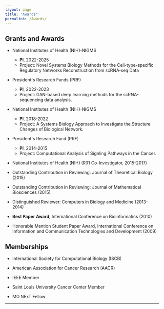 ```yaml
---
layout: page
title: "Awards"
permalink: /Awards/
---
```


## Grants and Awards ##
	
- National Institutes of Health (NIH)-NIGMS
  - <b>PI</b>, 2022-2025
  - Project: Novel Systems Biology Methods for the Cell-type-specific Regulatory Networks Reconstruction from 
scRNA-seq Data

- President's Research Funds (PRF)
  - <b>PI</b>, 2022-2023
  - Project: GAN-based deep learning methods for the scRNA-sequencing data analysis.

- National Institutes of Health (NIH)-NIGMS
  - <b>PI</b>, 2018-2022
  - Project: A Systems Biology Approach to Investigate the Structure Changes of Biological Network.

- President's Research Fund (PRF)
  - <b>PI</b>, 2014-2015
  - Project: Computational Analysis of Signling Pathways in the Cancer.


- National Institutes of Health (NIH) (R01 Co-Investigator, 2015-2017)

- Outstanding Contribution in Reviewing: Journal of Theoretical Biology (2015)

- Outstanding Contribution in Reviewing: Journal of Mathematical Biosciences (2015)

- Distinguished Reviewer: Computers in Biology and Medicine (2013-2014)

- <b>Best Paper Award</b>,  <a style="text-decoration:none" href="http://incob.apbionet.org/incob10">
International Conference on Bioinformatics</a> (2010) 


- Honorable Mention Student Paper Award, International Conference on Information and Communication Technologies and Development (2009)


##  Memberships ##
       
- International Society for Computational Biology (ISCB)

- American Association for Cancer Research (AACR)

- IEEE Member

- Saint Louis University Cancer Center Member

- MO NExT Fellow

---

